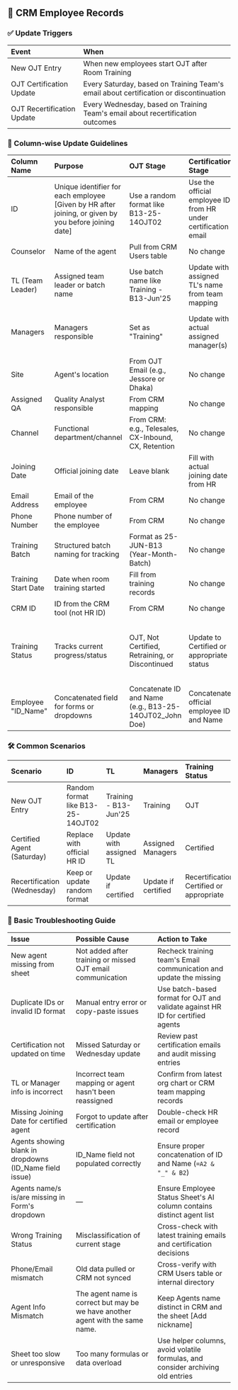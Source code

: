 
## 🧾 CRM Employee Records

### ✅ Update Triggers

| Event | When |
|:------|:-----|
| New OJT Entry | When new employees start OJT after Room Training |
| OJT Certification Update | Every Saturday, based on Training Team's email about certification or discontinuation |
| OJT Recertification Update | Every Wednesday, based on Training Team's email about recertification outcomes |

### 📄 Column-wise Update Guidelines

| Column Name | Purpose | OJT Stage | Certification Stage | Recertification Stage |
|:------------|:--------|:----------|:-------------------|:---------------------|
| ID | Unique identifier for each employee [Given by HR after joining, or given by you before joining date] | Use a random format like B13-25-14OJT02 | Use the official employee ID from HR under certification email | Use a random format similar to OJT stage |
| Counselor | Name of the agent | Pull from CRM Users table | No change | No change |
| TL (Team Leader) | Assigned team leader or batch name | Use batch name like Training - B13-Jun'25 | Update with assigned TL's name from team mapping | Leave as-is if not certified, otherwise update accordingly |
| Managers | Managers responsible | Set as "Training" | Update with actual assigned manager(s) | Leave as-is if not certified, otherwise update accordingly |
| Site | Agent's location | From OJT Email (e.g., Jessore or Dhaka) | No change | No change |
| Assigned QA | Quality Analyst responsible | From CRM mapping | No change | No change |
| Channel | Functional department/channel | From CRM: e.g., Telesales, CX-Inbound, CX, Retention | No change | No change |
| Joining Date | Official joining date | Leave blank | Fill with actual joining date from HR | Leave blank unless certified |
| Email Address | Email of the employee | From CRM | No change | No change |
| Phone Number | Phone number of the employee | From CRM | No change | No change |
| Training Batch | Structured batch naming for tracking | Format as 25-JUN-B13 (Year-Month-Batch) | No change | No change |
| Training Start Date | Date when room training started | Fill from training records | No change | No change |
| CRM ID | ID from the CRM tool (not HR ID) | From CRM | No change | No change |
| Training Status | Tracks current progress/status | OJT, Not Certified, Retraining, or Discontinued | Update to Certified or appropriate status | Update to Recertification Certified, Recertification Not Certified, or Discontinued |
| Employee "ID_Name" | Concatenated field for forms or dropdowns | Concatenate ID and Name (e.g., B13-25-14OJT02_John Doe) | Concatenate official employee ID and Name | Concatenate recertification ID and Name |

### 🛠️ Common Scenarios

| Scenario | ID | TL | Managers | Training Status | Joining Date |
|:---------|:---|:---|:---------|:---------------|:-------------|
| New OJT Entry | Random format like B13-25-14OJT02 | Training - B13-Jun'25 | Training | OJT | (Leave blank) |
| Certified Agent (Saturday) | Replace with official HR ID | Update with assigned TL | Assigned Managers | Certified | Set from HR data |
| Recertification (Wednesday) | Keep or update random format | Update if certified | Update if certified | Recertification Certified or appropriate | Set only if certified |

### 🔧 Basic Troubleshooting Guide

| Issue | Possible Cause | Action to Take |
|:------|:---------------|:---------------|
| New agent missing from sheet | Not added after training or missed OJT email communication | Recheck training team's Email communication and update the missing |
| Duplicate IDs or invalid ID format | Manual entry error or copy-paste issues | Use batch-based format for OJT and validate against HR ID for certified agents |
| Certification not updated on time | Missed Saturday or Wednesday update | Review past certification emails and audit missing entries |
| TL or Manager info is incorrect | Incorrect team mapping or agent hasn't been reassigned | Confirm from latest org chart or CRM team mapping records |
| Missing Joining Date for certified agent | Forgot to update after certification | Double-check HR email or employee record |
| Agents showing blank in dropdowns (ID_Name field issue) | ID_Name field not populated correctly | Ensure proper concatenation of ID and Name (`=A2 & "_" & B2`) |
| Agents name/s is/are missing in Form's dropdown | — | Ensure Employee Status Sheet's AI column contains distinct agent list |
| Wrong Training Status | Misclassification of current stage | Cross-check with latest training emails and certification decisions |
| Phone/Email mismatch | Old data pulled or CRM not synced | Cross-verify with CRM Users table or internal directory |
| Agent Info Mismatch | The agent name is correct but may be we have another agent with the same name. | Keep Agents name distinct in CRM and the sheet [Add nickname] |
| Sheet too slow or unresponsive | Too many formulas or data overload | Use helper columns, avoid volatile formulas, and consider archiving old entries |
